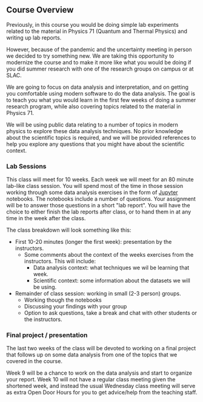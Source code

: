 ## Course Overview

Previously, in this course you would be doing simple lab experiments related to the material in Physics 71 (Quantum and Thermal Physics) and writing up lab reports.

However, because of the pandemic and the uncertainty meeting in person we decided to try something new.  We are taking this opportunity to modernize the course and to make it more like what you would be doing if you did summer research with one of the research groups on campus or at SLAC.

We are going to focus on data analysis and interpretation, and on getting you comfortable using modern software to do the data analysis.  The goal is to teach you what you would learn in the first few weeks of doing a summer research program, while also covering topics related to the material in Physics 71.

We will be using public data relating to a number of topics in modern physics to explore these data analysis techniques.  No prior knowledge about the scientific topics is required, and we will be provided references to help you explore any questions that you might have about the scientific context.


### Lab Sessions

This class will meet for 10 weeks.  Each week we will meet for an 80 minute lab-like class session.  You will spend most of the time in those session working through some data analysis exercises in the form of [Jupyter](https://jupyter.org/) notebooks.  The notebooks include a number of questions.  Your assignment will be to answer those questions in a short "lab report".  You will have the choice to either finish the lab reports after class, or to hand them in at any time in the week after the class. 

The class breakdown will look something like this:

- First 10-20 minutes (longer the first week): presentation by the instructors.
  - Some comments about the context of the weeks exercises from the instructors.  This will include:
	- Data analysis context: what techniques we wil be learning that week.
	- Scientific context: some information about the datasets we will be using.
- Remainder of class session: working in small (2-3 person) groups.
  - Working though the notebooks
  - Discussing your findings with your group
  - Option to ask questions, take a break and chat with other students or the instructors.


### Final project / presentation

The last two weeks of the class will be devoted to working on a final project that follows up on some data analysis from one of the topics that we covered in the course.

Week 9 will be a chance to work on the data analysis and start to organize your report.  Week 10 will not have a regular class meeting given the shortened week, and instead the usual Wednesday class meeting will serve as extra Open Door Hours for you to get advice/help from the teaching staff.



<!--  LocalWords:  Jupyter
 -->
